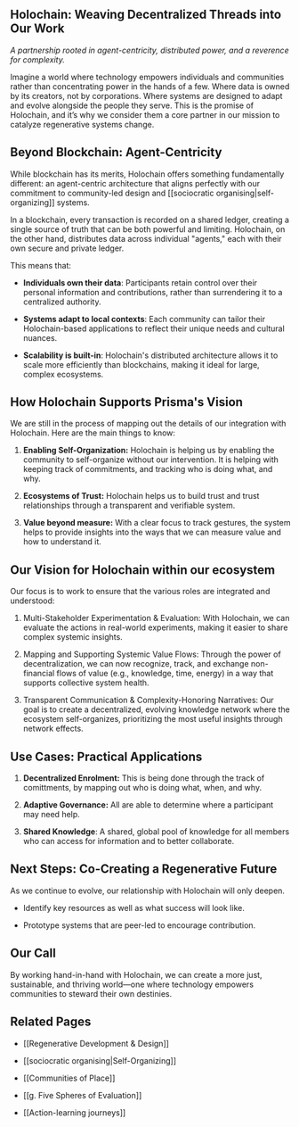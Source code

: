 ## **Holochain: Weaving Decentralized Threads into Our Work**

_A partnership rooted in agent-centricity, distributed power, and a reverence for complexity._

Imagine a world where technology empowers individuals and communities rather than concentrating power in the hands of a few. Where data is owned by its creators, not by corporations. Where systems are designed to adapt and evolve alongside the people they serve. This is the promise of Holochain, and it’s why we consider them a core partner in our mission to catalyze regenerative systems change.

## **Beyond Blockchain: Agent-Centricity**

While blockchain has its merits, Holochain offers something fundamentally different: an agent-centric architecture that aligns perfectly with our commitment to community-led design and [[sociocratic organising|self-organizing]] systems.

In a blockchain, every transaction is recorded on a shared ledger, creating a single source of truth that can be both powerful and limiting. Holochain, on the other hand, distributes data across individual "agents," each with their own secure and private ledger.

This means that:

- **Individuals own their data**: Participants retain control over their personal information and contributions, rather than surrendering it to a centralized authority.
    
- **Systems adapt to local contexts**: Each community can tailor their Holochain-based applications to reflect their unique needs and cultural nuances.
    
- **Scalability is built-in**: Holochain's distributed architecture allows it to scale more efficiently than blockchains, making it ideal for large, complex ecosystems.
    

## **How Holochain Supports Prisma's Vision**

We are still in the process of mapping out the details of our integration with Holochain. Here are the main things to know:

1. **Enabling Self-Organization:** Holochain is helping us by enabling the community to self-organize without our intervention. It is helping with keeping track of commitments, and tracking who is doing what, and why.
    
2. **Ecosystems of Trust:** Holochain helps us to build trust and trust relationships through a transparent and verifiable system.
    
3. **Value beyond measure:** With a clear focus to track gestures, the system helps to provide insights into the ways that we can measure value and how to understand it.
    

## **Our Vision for Holochain within our ecosystem**

Our focus is to work to ensure that the various roles are integrated and understood:

1. Multi-Stakeholder Experimentation & Evaluation: With Holochain, we can evaluate the actions in real-world experiments, making it easier to share complex systemic insights.
    
2. Mapping and Supporting Systemic Value Flows: Through the power of decentralization, we can now recognize, track, and exchange non-financial flows of value (e.g., knowledge, time, energy) in a way that supports collective system health.
    
3. Transparent Communication & Complexity-Honoring Narratives: Our goal is to create a decentralized, evolving knowledge network where the ecosystem self-organizes, prioritizing the most useful insights through network effects.
    

## **Use Cases: Practical Applications**

1. **Decentralized Enrolment:** This is being done through the track of comittments, by mapping out who is doing what, when, and why.
    
2. **Adaptive Governance:** All are able to determine where a participant may need help.
    
3. **Shared Knowledge**: A shared, global pool of knowledge for all members who can access for information and to better collaborate.
    

## **Next Steps: Co-Creating a Regenerative Future**

As we continue to evolve, our relationship with Holochain will only deepen.

- Identify key resources as well as what success will look like.
    
- Prototype systems that are peer-led to encourage contribution.
    

## **Our Call**

By working hand-in-hand with Holochain, we can create a more just, sustainable, and thriving world—one where technology empowers communities to steward their own destinies.

## **Related Pages**

- [[Regenerative Development & Design]]
    
- [[sociocratic organising|Self-Organizing]]
    
- [[Communities of Place]]
    
- [[g. Five Spheres of Evaluation]]
    
- [[Action-learning journeys]]
    